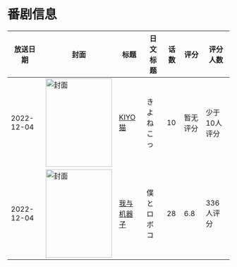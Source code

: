 # 番剧信息

|放送日期|封面|标题|日文标题|话数|评分|评分人数|
|---|---|---|---|---|---|---|
|2022-12-04|<img src="//lain.bgm.tv/pic/cover/c/da/45/353798_iGsri.jpg" alt="封面" style="width:150px;height:200px;object-fit:cover;">|[KIYO猫](https://bangumi.tv/subject/353798)|きよねこっ|10|暂无评分|少于10人评分|
|2022-12-04|<img src="//lain.bgm.tv/pic/cover/c/64/3c/385411_9wqf5.jpg" alt="封面" style="width:150px;height:200px;object-fit:cover;">|[我与机器子](https://bangumi.tv/subject/385411)|僕とロボコ|28|6.8|336人评分|
